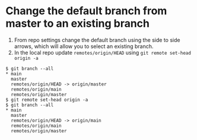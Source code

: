 # Change the default branch from master to an existing branch

1. From repo settings change the default branch using the side to side arrows, which will allow you to select an existing branch.
2. In the local repo update `remotes/origin/HEAD` using `git remote set-head origin -a`

```
$ git branch --all
* main
  master
  remotes/origin/HEAD -> origin/master
  remotes/origin/main
  remotes/origin/master
$ git remote set-head origin -a
$ git branch --all
* main
  master
  remotes/origin/HEAD -> origin/main
  remotes/origin/main
  remotes/origin/master

```
